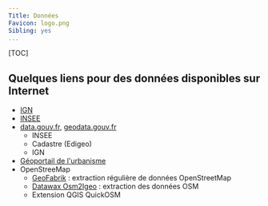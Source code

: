 ```yaml
---
Title: Données
Favicon: logo.png
Sibling: yes
...
```


[TOC]

## Quelques liens pour des données disponibles sur Internet

* [IGN](https://geoservices.ign.fr/documentation/diffusion/telechargement-donnees-libres.html)
* [INSEE](https://www.insee.fr/fr/statistiques/2521169)
* [data.gouv.fr](https://www.data.gouv.fr/fr/), [geodata.gouv.fr](https://geo.data.gouv.fr)
  * INSEE
  * Cadastre (Edigeo)
  * IGN
* [Géoportail de l'urbanisme](https://www.geoportail-urbanisme.gouv.fr/)
* OpenStreeMap
    * [GeoFabrik](http://download.geofabrik.de) : extraction régulière de données OpenStreetMap
    * [Datawax Osm2Igeo](https://www.data.data-wax.com/?dir=OSM2IGEO) : extraction des données OSM
    * Extension QGIS QuickOSM
    